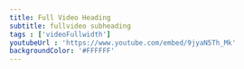 ```yaml
---
title: Full Video Heading
subtitle: fullvideo subheading
tags : ['videoFullwidth']
youtubeUrl : 'https://www.youtube.com/embed/9jyaN5Th_Mk'
backgroundColor: '#FFFFFF'
---
```

